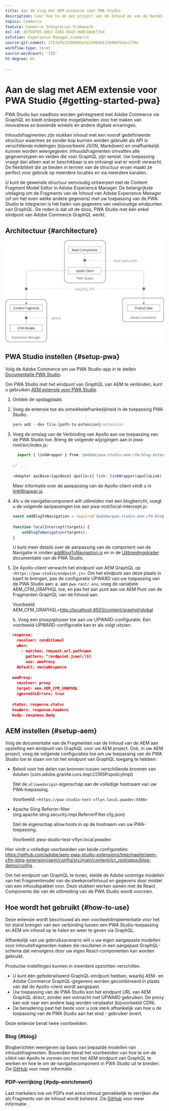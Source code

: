 ```yaml
---
title: Aan de slag met AEM extensie voor PWA Studio
description: Leer hoe te om een project van de Inhoud en van de Handel van de AEM zonder titel met PWA Studio op te stellen.
topics: Commerce
feature: Commerce Integration Framework
exl-id: de7b8f05-b6b7-4105-84a5-940c16ebf2b4
solution: Experience Manager,Commerce
source-git-commit: 1751bfb32386685e3a159939113b9667b5e17f0e
workflow-type: tm+mt
source-wordcount: '722'
ht-degree: 0%

---
```


# Aan de slag met AEM extensie voor PWA Studio {#getting-started-pwa}

PWA Studio kan naadloos worden geïntegreerd met Adobe Commerce via GraphQL en biedt onbeperkte mogelijkheden voor het maken van innovatieve en boeiende winkels en andere digitale ervaringen.

Inhoudsfragmenten zijn stukken inhoud met een vooraf gedefinieerde structuur waarmee ze zonder kop kunnen worden gebruikt als API in verschillende indelingen (bijvoorbeeld JSON, Markdown) en onafhankelijk kunnen worden weergegeven. Inhoudsfragmenten omvatten alle gegevenstypen en velden die voor GraphQL zijn vereist. Uw toepassing vraagt dan alleen wat er beschikbaar is en ontvangt wat er wordt verwacht. De flexibiliteit die ze bieden in termen van de structuur ervan maakt ze perfect voor gebruik op meerdere locaties en via meerdere kanalen.

U kunt de gewenste structuur eenvoudig ontwerpen met de Content Fragment Model Editor in Adobe Experience Manager. De belangrijkste uitdaging om de Fragments van de Inhoud van Adobe Experience Manager (of om het even welke andere gegevens) met uw toepassing van de PWA Studio te integreren is het halen van gegevens van veelvoudige eindpunten van GraphQL. De reden is dat uit de doos, PWA Studio met één enkel eindpunt van Adobe Commerce GraphQL werkt.

## Architectuur {#architecture}

![PWA zonder kop](/help/commerce/cif/assets/pwa-studio/PWA-Studio_Architecture.png)

## PWA Studio instellen {#setup-pwa}

Volg de Adobe Commerce om uw PWA Studio-app in te stellen [Documentatie PWA Studio](https://developer.adobe.com/commerce/pwa-studio/tutorials/).

Om PWA Studio met het eindpunt van GraphQL van AEM te verbinden, kunt u gebruiken [AEM extensie voor PWA Studio](https://github.com/adobe/aem-pwa-studio-extensions).

1. Ontdek de opslagplaats

1. Voeg de extensie toe als ontwikkelafhankelijkheid in de toepassing PWA Studio.

   ```javascript
   yarn add --dev file:{path-to-extension}/extension
   ```

1. Voeg de omslag van de Verbinding van Apollo aan uw toepassing van de PWA Studio toe. Breng de volgende wijzigingen aan in pwa-root/src/index.js:

   ```javascript
     import { linkWrapper } from '@adobe/pwa-studio-aem-cfm-blog-extension';
   
   // ...
   
   <Adapter apiBase={apiBase} apollo={{ link: linkWrapper(apolloLink) }} store={store}>
   ```

   Meer informatie over de aanpassing van de Apollo-client vindt u in [linkWrapper.js](https://github.com/adobe/aem-pwa-studio-extensions/blob/master/aem-cfm-blog-extension/extension/src/linkWrapper.js).

1. Als u de navigatiecomponent wilt uitbreiden met een blogbericht, voegt u de volgende aanpassingen toe aan pwa-root/local-intercept.js:

   ```javascript
   const addBlogToNavigation = require('@adobe/pwa-studio-aem-cfm-blog-extension/src/addBlogToNavigation');
   
   function localIntercept(targets) {
       addBlogToNavigation(targets);
   }    
   ```

   U kunt meer details over de aanpassing van de component van de Navigatie in vinden [addBlogToNavigation.js](https://github.com/adobe/aem-pwa-studio-extensions/blob/master/aem-cfm-blog-extension/extension/src/addBlogToNavigation.js) en in de [Uitbreidingskader](https://developer.adobe.com/commerce/pwa-studio/guides/general-concepts/extensibility/) documentatie van de PWA Studio.

1. De Apollo-client verwacht het eindpunt van AEM GraphQL op `<https://pwa-studio/endpoint.js>`. Om het eindpunt aan deze plaats in kaart te brengen, pas de configuratie UPWARD van uw toepassing van de PWA Studio aan: a. aan `pwa-root/.env`, voeg de variabele AEM_CFM_GRAPHQL toe, en pas het aan punt aan uw AEM Punt van de Fragmenten GraphQL van de Inhoud aan.

   Voorbeeld: AEM_CFM_GRAPHQL=<http://localhost:4503/content/graphql/global>

   b. Voeg een proxyoplosser toe aan uw UPWARD-configuratie. Een voorbeeld-UPWARD-configuratie kan er als volgt uitzien:

```json
   response:
     resolver: conditional
     when:
       - matches: request.url.pathname
         pattern: ^/endpoint.json(/|$)
         use: aemProxy
     default: veniaResponse

   aemProxy:
     resolver: proxy
     target: env.AEM_CFM_GRAPHQL
     ignoreSSLErrors: true

   status: response.status
   headers: response.headers
   body: response.body
```

## AEM instellen {#setup-aem}

Volg de documentatie van de Fragmenten van de Inhoud van de AEM aan opstelling een eindpunt van GraphQL voor uw AEM project. Ook, in uw AEM project, voeg de volgende configuraties toe om uw toepassing van de PWA Studio toe te staan om tot het eindpunt van GraphQL toegang te hebben:

* Beleid voor het delen van bronnen tussen verschillende bronnen van Adoben (com.adobe.granite.cors.impl.CORSPopolicyImpl)

  Stel de `allowedorigin` eigenschap aan de volledige hostnaam van uw PWA-toepassing.

  Voorbeeld:  `<https://pwa-studio-test-vflyn.local.pwadev:9366>`

* Apache Sling Referrer-filter (org.apache.sling.security.impl.ReferrerFilter.cfg.json)

  Stel de eigenschap allow.hosts in op de hostnaam van uw PWA-toepassing.

  Voorbeeld: pwa-studio-test-vflyn.local.pwadev

Hier vindt u volledige voorbeelden van beide configuraties: <https://github.com/adobe/aem-pwa-studio-extensions/tree/master/aem-cfm-blog-extension/aem/config/src/main/content/jcr_root/apps/blog-demo/config>.

Om het eindpunt van GraphQL te tonen, stelde de Adobe sommige modellen van het Fragmentmodel van de steekproefinhoud en gegevens door middel van een inhoudspakket voor. Deze stukken werken samen met de React Components die van de uitbreiding van de PWA Studio wordt voorzien.

## Hoe wordt het gebruikt {#how-to-use}

Deze extensie wordt beschouwd als een voorbeeldimplementatie voor het tot stand brengen van een verbinding tussen een PWA Studio-toepassing en AEM om inhoud op te halen en weer te geven via GraphQL.

Afhankelijk van uw gebruiksscenario wilt u uw eigen aangepaste modellen voor inhoudsfragmenten maken die resulteren in een aangepast GraphQL-schema dat vervolgens door uw eigen React-componenten kan worden gebruikt.

Productie-instellingen kunnen in meerdere opzichten verschillen.

* U kunt één gefederaliseerd GraphQL-eindpunt hebben, waarbij AEM- en Adobe Commerce GraphQL-gegevens worden gecombineerd in plaats van dat de Apollo-client wordt aangepast.
* Uw toepassing van de PWA Studio kon het eindpunt URL van AEM GraphQL direct, zonder een volmacht met UPWARD gebruiken. De proxy kan ook naar een andere laag worden verplaatst (bijvoorbeeld CDN).
* De benadering past het beste voor u ook sterk afhankelijk van hoe u de toepassing van de PWA Studio aan het eind - gebruiker levert.

Deze extensie bevat twee voorbeelden.

### Blog {#blog}

Blogberichten weergeven op basis van bepaalde modellen van inhoudsfragmenten. Bovendien bevat het voorbeelden van hoe te om de cliënt van Apollo te vormen om met het AEM eindpunt van GraphQL te werken en hoe te om de navigatiecomponent in PWA Studio uit te breiden. Zie [GitHub](https://github.com/adobe/aem-pwa-studio-extensions/tree/master/aem-cfm-blog-extension) voor meer informatie .

### PDP-verrijking {#pdp-enrichment}

Laat marketers toe om PDPs met extra inhoud gemakkelijk te verrijken die als Fragments van de Inhoud wordt beheerd. Zie [GitHub](https://github.com/adobe/aem-pwa-studio-extensions/tree/master/aem-cif-product-page-extension) voor meer informatie .

